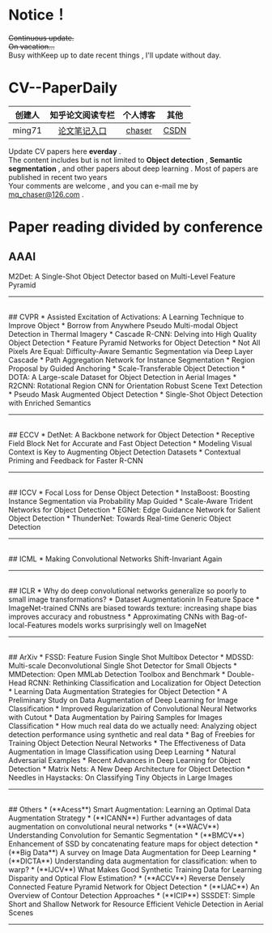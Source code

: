 
# Notice！  
~~Continuous update.~~   
~~On vacation...~~  
Busy withKeep up to date recent things , I'll update without day.

# CV--PaperDaily  
| 创建人 |                       知乎论文阅读专栏                       |              个人博客               | 其他                                     |
| :----: | :----------------------------------------------------------: | :---------------------------------: | ---------------------------------------- |
| ming71 | [论文笔记入口](https://zhuanlan.zhihu.com/c_1113860303082704896) | [chaser](https://ming71.github.io/) | [CSDN](https://blog.csdn.net/mingqi1996) |



Update CV papers here **everday** .<br>
The content includes but is not limited to **Object detection** , **Semantic segmentation** , and other papers about deep learning . Most of papers are published in recent two years <br>
Your comments are welcome , and you can e-mail me by <u>mq_chaser@126.com</u> .

# Paper reading divided by conference
## AAAI 
M2Det: A Single-Shot Object Detector based on Multi-Level Feature Pyramid  
<hr />
<br>
## CVPR
* Assisted Excitation of Activations: A Learning Technique to Improve Object    
* Borrow from Anywhere Pseudo Multi-modal Object Detection in Thermal Imagery  
* Cascade R-CNN: Delving into High Quality Object Detection   
* Feature Pyramid Networks for Object Detection   
* Not All Pixels Are Equal: Difficulty-Aware Semantic Segmentation via Deep Layer Cascade    
* Path Aggregation Network for Instance Segmentation  
* Region Proposal by Guided Anchoring    
* Scale-Transferable Object Detection 
* DOTA: A Large-scale Dataset for Object Detection in Aerial Images
* R2CNN: Rotational Region CNN for Orientation Robust Scene Text Detection
* Pseudo Mask Augmented Object Detection
* Single-Shot Object Detection with Enriched Semantics
<hr />
<br>
## ECCV
* DetNet: A Backbone network for Object Detection  
* Receptive Field Block Net for Accurate and Fast Object Detection  
* Modeling Visual Context is Key to Augmenting Object Detection Datasets  
* Contextual Priming and Feedback for Faster R-CNN  
<hr />
<br>
## ICCV
* Focal Loss for Dense Object Detection   
* InstaBoost: Boosting Instance Segmentation via Probability Map Guided  
* Scale-Aware Trident Networks for Object Detection  
* EGNet: Edge Guidance Network for Salient Object Detection  
* ThunderNet: Towards Real-time Generic Object Detection  
<hr />
<br>
## ICML
* Making Convolutional Networks Shift-Invariant Again     
<hr />
<br>
## ICLR  
* Why do deep convolutional networks generalize so poorly to small image transformations?   
* Dataset Augmentationin In Feature Space
* ImageNet-trained CNNs are biased towards texture: increasing shape bias improves accuracy and robustness  
* Approximating CNNs with Bag-of-local-Features models works surprisingly well on ImageNet  
<hr />
<br>
## ArXiv   
* FSSD: Feature Fusion Single Shot Multibox Detector   
* MDSSD: Multi-scale Deconvolutional Single Shot Detector for Small Objects       
* MMDetection: Open MMLab Detection Toolbox and Benchmark  
* Double-Head RCNN: Rethinking Classification and Localization for Object Detection  
* Learning Data Augmentation Strategies for Object Detection  
* A Preliminary Study on Data Augmentation of Deep Learning for Image Classification  
* Improved Regularization of Convolutional Neural Networks with Cutout
* Data Augmentation by Pairing Samples for Images Classification
* How much real data do we actually need: Analyzing object detection performance
  using synthetic and real data
* Bag of Freebies for Training Object Detection Neural Networks
* The Effectiveness of Data Augmentation in Image Classification using Deep Learning
* Natural Adversarial Examples
* Recent Advances in Deep Learning for Object Detection
* Matrix Nets: A New Deep Architecture for Object Detection
* Needles in Haystacks: On Classifying Tiny Objects in Large Images
<hr />
<br>
## Others
* (**Acess**)  Smart Augmentation: Learning an Optimal Data Augmentation Strategy
* (**ICANN**)  Further advantages of data augmentation on convolutional neural networks 
* (**WACV**)  Understanding Convolution for Semantic Segmentation
* (**BMCV**)  Enhancement of SSD by concatenating feature maps for object detection 
* (**Big Data**)  A survey on Image Data Augmentation for Deep Learning 
* (**DICTA**)  Understanding data augmentation for classification: when to warp?
* (**IJCV**)  What Makes Good Synthetic Training Data for Learning Disparity and Optical
  Flow Estimation?
* (**ACCV**)  Reverse Densely Connected Feature Pyramid Network for Object Detection   
* (**IJAC**)  An Overview of Contour Detection Approaches   
* (**ICIP**)   SSSDET: Simple Short and Shallow Network for Resource Efficient Vehicle Detection in Aerial Scenes
<hr />
<!-- 
## 笔记效果
Written by markdown .Displayed as follow :
![](http://chaserblog.test.upcdn.net/blogs/paper/paperdaily_readme.png) -->
